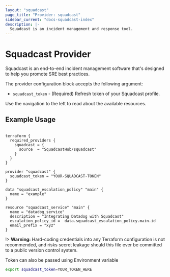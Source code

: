 ```yaml
---
layout: "squadcast"
page_title: "Provider: squadcast"
sidebar_current: "docs-squadcast-index"
description: |-
  Squadcast is an incident management and response tool.
---
```


# Squadcast Provider

Squadcast is an end-to-end incident management software that's designed to help you promote SRE best practices.

The provider configuration block accepts the following argument:

* ``squadcast_token`` - (Required) Refresh token of your Squadcast profile. 

Use the navigation to the left to read about the available resources.

## Example Usage

```hcl

terraform {
  required_providers {
    squadcast = {
      source  = "SquadcastHub/squadcast"
    }
  }
}

provider "squadcast" {
  squadcast_token = "YOUR-SQUADCAST-TOKEN"
}

data "squadcast_escalation_policy" "main" {
  name = "example"
}

resource "squadcast_service" "main" {
  name = "datadog_service"
  description = "Integrating Datadog with Squadcast"
  escalation_policy_id =  data.squadcast_escalation_policy.main.id
  email_prefix = "xyz"
}
```

!> **Warning:** Hard-coding credentials into any Terraform configuration is not
recommended, and risks secret leakage should this file ever be committed to a
public version control system.

Token can also be passed using Environment variable
```sh
export squadcast_token=YOUR_TOKEN_HERE
```